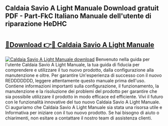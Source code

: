 ## Caldaia Savio A Light Manuale Download gratuit PDF - Part-FkC Italiano Manuale dell'utente di riparazione HeDHC

# <h2><a href="http://dfe6nu.blite.top/?on=Caldaia+Savio+A+Light+Manuale">🔗Download 👉🔴 Caldaia Savio A Light Manuale</a></h2>

[![Caldaia Savio A Light Manuale download](https://i.imgur.com/lujVjoI.png)](http://dfe6nu.blite.top/?on=Caldaia+Savio+A+Light+Manuale)
Benvenuto nella guida per l'utente Caldaia Savio A Light Manuale, la tua guida di fiducia per comprendere e utilizzare il tuo nuovo prodotto, dalla configurazione alla manutenzione e oltre. Per garantire Un'esperienza di successo con il nuovo REDDDDDDD, leggere attentamente questo manuale prima dell'uso. Contiene informazioni importanti sulla configurazione, il funzionamento, la manutenzione e la risoluzione dei problemi del prodotto per garantire che sia possibile utilizzare il prodotto in modo efficace ed efficiente. Vivi il futuro con le funzionalità innovative del tuo nuovo Caldaia Savio A Light Manuale. Ci auguriamo che Caldaia Savio A Light Manuale sia stata una risorsa utile e Informativa per iniziare con il tuo nuovo prodotto. Se hai bisogno di aiuto o chiarimenti, non esitare a contattare il nostro team di assistenza clienti.
